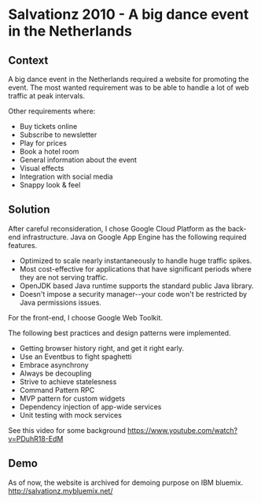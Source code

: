 
Salvationz 2010 - A big dance event in the Netherlands
===

Context
---
A big dance event in the Netherlands required a website for promoting the event.  The most wanted requirement was to be able to handle a lot of web traffic at peak intervals.  

Other requirements where:
* Buy tickets online
* Subscribe to newsletter
* Play for prices
* Book a hotel room
* General information about the event
* Visual effects
* Integration with social media
* Snappy look & feel 

Solution
---
After careful reconsideration, I chose Google Cloud Platform as the back-end infrastructure. Java on Google App Engine has the following required features.
* Optimized to scale nearly instantaneously to handle huge traffic spikes.
* Most cost-effective for applications that have significant periods where they are not serving traffic.
* OpenJDK based Java runtime supports the standard public Java library.
* Doesn't impose a security manager--your code won't be restricted by Java permissions issues.

For the front-end, I choose Google Web Toolkit.

The following best practices and design patterns were implemented.
* Getting browser history right, and get it right early.
* Use an Eventbus to fight spaghetti
* Embrace asynchrony
* Always be decoupling
* Strive to achieve statelesness
* Command Pattern RPC
* MVP pattern for custom widgets
* Dependency injection of app-wide services
* Unit testing with mock services

See this video for some background
https://www.youtube.com/watch?v=PDuhR18-EdM

Demo
---
As of now, the website is archived for demoing purpose on IBM bluemix.
http://salvationz.mybluemix.net/




